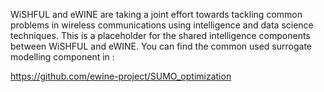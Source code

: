 WiSHFUL and eWINE are taking a joint effort towards tackling common problems in wireless communications using intelligence and data science techniques. 
This is a placeholder for the shared intelligence components between WiSHFUL and eWINE. You can find the common used surrogate modelling component in :

https://github.com/ewine-project/SUMO_optimization
